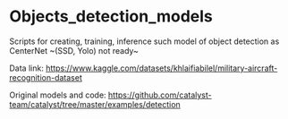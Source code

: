 # Objects_detection_models

Scripts for creating, training, inference such model of object detection as CenterNet ~(SSD, Yolo) not ready~ 


Data link: https://www.kaggle.com/datasets/khlaifiabilel/military-aircraft-recognition-dataset


Original models and code: https://github.com/catalyst-team/catalyst/tree/master/examples/detection
